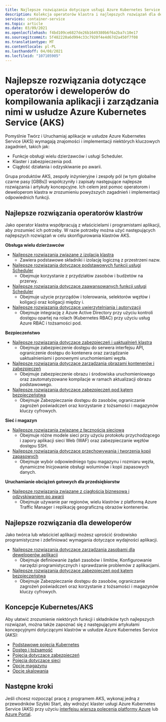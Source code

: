 ```yaml
---
title: Najlepsze rozwiązania dotyczące usługi Azure Kubernetes Service (AKS)
description: Kolekcja operatorów klastra i najlepszych rozwiązań dla deweloperów do kompilowania aplikacji i zarządzania nimi w usłudze Azure Kubernetes Service (AKS)
services: container-service
ms.topic: article
ms.date: 03/09/2021
ms.openlocfilehash: f4bd109ce6827de26b1649380b6f6a2ba7c10e17
ms.sourcegitcommit: 5f482220a6d994c33c7920f4e4d67d2a450f7f08
ms.translationtype: MT
ms.contentlocale: pl-PL
ms.lasthandoff: 04/08/2021
ms.locfileid: "107105905"
---
```

# <a name="cluster-operator-and-developer-best-practices-to-build-and-manage-applications-on-azure-kubernetes-service-aks"></a>Najlepsze rozwiązania dotyczące operatorów i deweloperów do kompilowania aplikacji i zarządzania nimi w usłudze Azure Kubernetes Service (AKS)

Pomyślnie Twórz i Uruchamiaj aplikacje w usłudze Azure Kubernetes Service (AKS) wymagają znajomości i implementacji niektórych kluczowych zagadnień, takich jak:
* Funkcje obsługi wielu dzierżawców i usługi Scheduler.
* Klaster i zabezpieczenia pod.
* Ciągłość działania i odzyskiwanie po awarii. 


Grupa produktów AKS, zespoły inżynieryjne i zespoły pól (w tym globalne czarne pasy [GBBs]) współczyniły i zapisały następujące najlepsze rozwiązania i artykuły koncepcyjne. Ich celem jest pomoc operatorom i deweloperom klastra w zrozumieniu powyższych zagadnień i implementacji odpowiednich funkcji.


## <a name="cluster-operator-best-practices"></a>Najlepsze rozwiązania operatorów klastrów

Jako operator klastra współpracują z właścicielami i programistami aplikacji, aby zrozumieć ich potrzeby. W razie potrzeby można użyć następujących najlepszych rozwiązań w celu skonfigurowania klastrów AKS.

**Obsługa wielu dzierżawców**

* [Najlepsze rozwiązania związane z izolacją klastra](operator-best-practices-cluster-isolation.md)
    * Zawiera podstawowe składniki i izolację logiczną z przestrzeni nazw.
* [Najlepsze rozwiązania dotyczące podstawowych funkcji usługi Scheduler](operator-best-practices-scheduler.md)
    * Obejmuje korzystanie z przydziałów zasobów i budżetów na przerwy.
* [Najlepsze rozwiązania dotyczące zaawansowanych funkcji usługi Scheduler](operator-best-practices-advanced-scheduler.md)
    * Obejmuje użycie przyrządów i tolerowania, selektorów węzłów i koligacji oraz koligacji między i.
* [Najlepsze rozwiązania dotyczące uwierzytelniania i autoryzacji](operator-best-practices-identity.md)
    * Obejmuje integrację z Azure Active Directory przy użyciu kontroli dostępu opartej na rolach (Kubernetes RBAC) przy użyciu usług Azure RBAC i tożsamości pod.

**Bezpieczeństwo**

* [Najlepsze rozwiązania dotyczące zabezpieczeń i uaktualnień klastra](operator-best-practices-cluster-security.md)
    * Obejmuje zabezpieczenie dostępu do serwera interfejsu API, ograniczenie dostępu do kontenera oraz zarządzanie uaktualnieniami i ponownymi uruchomieniami węzła.
* [Najlepsze rozwiązania dotyczące zarządzania obrazami kontenerów i zabezpieczeń](operator-best-practices-container-image-management.md)
    * Obejmuje zabezpieczenie obrazu i środowiska uruchomieniowego oraz zautomatyzowane kompilacje w ramach aktualizacji obrazu podstawowego.
* [Najlepsze rozwiązania dotyczące zabezpieczeń pod kątem bezpieczeństwa](developer-best-practices-pod-security.md)
    * Obejmuje Zabezpieczanie dostępu do zasobów, ograniczanie zagrożeń poświadczeń oraz korzystanie z tożsamości i magazynów kluczy cyfrowych.

**Sieć i magazyn**

* [Najlepsze rozwiązania związane z łącznością sieciową](operator-best-practices-network.md)
    * Obejmuje różne modele sieci przy użyciu protokołu przychodzącego i zapory aplikacji sieci Web (WAF) oraz zabezpieczanie węzłów dostępu SSH.
* [Najlepsze rozwiązania dotyczące przechowywania i tworzenia kopii zapasowych](operator-best-practices-storage.md)
    * Obejmuje wybór odpowiedniego typu magazynu i rozmiaru węzła, dynamiczne Inicjowanie obsługi woluminów i kopii zapasowych danych.

**Uruchamianie obciążeń gotowych dla przedsiębiorstw**

* [Najlepsze rozwiązania związane z ciągłością biznesową i odzyskiwaniem po awarii](operator-best-practices-multi-region.md)
    * Obejmuje używanie par regionów, wielu klastrów z platformą Azure Traffic Manager i replikację geograficzną obrazów kontenerów.

## <a name="developer-best-practices"></a>Najlepsze rozwiązania dla deweloperów

Jako twórca lub właściciel aplikacji możesz uprościć środowisko programistyczne i zdefiniować wymagania dotyczące wydajności aplikacji.

* [Najlepsze rozwiązania dotyczące zarządzania zasobami dla deweloperów aplikacji](developer-best-practices-resource-management.md)
    * Obejmuje definiowanie żądań zasobów i limitów, Konfigurowanie narzędzi programistycznych i sprawdzanie problemów z aplikacjami.
* [Najlepsze rozwiązania dotyczące zabezpieczeń pod kątem bezpieczeństwa](developer-best-practices-pod-security.md)
    * Obejmuje Zabezpieczanie dostępu do zasobów, ograniczanie zagrożeń poświadczeń oraz korzystanie z tożsamości i magazynów kluczy cyfrowych.

## <a name="kubernetes--aks-concepts"></a>Koncepcje Kubernetes/AKS

Aby ułatwić zrozumienie niektórych funkcji i składników tych najlepszych rozwiązań, można także zapoznać się z następującymi artykułami koncepcyjnymi dotyczącymi klastrów w usłudze Azure Kubernetes Service (AKS):

* [Podstawowe pojęcia Kubernetes](concepts-clusters-workloads.md)
* [Dostęp i tożsamość](concepts-identity.md)
* [Pojęcia dotyczące zabezpieczeń](concepts-security.md)
* [Pojęcia dotyczące sieci](concepts-network.md)
* [Opcje magazynu](concepts-storage.md)
* [Opcje skalowania](concepts-scale.md)

## <a name="next-steps"></a>Następne kroki

Jeśli chcesz rozpocząć pracę z programem AKS, wykonaj jedną z przewodników Szybki Start, aby wdrożyć klaster usługi Azure Kubernetes Service (AKS) przy użyciu [interfejsu wiersza polecenia platformy Azure](kubernetes-walkthrough.md) lub [Azure Portal](kubernetes-walkthrough-portal.md).
